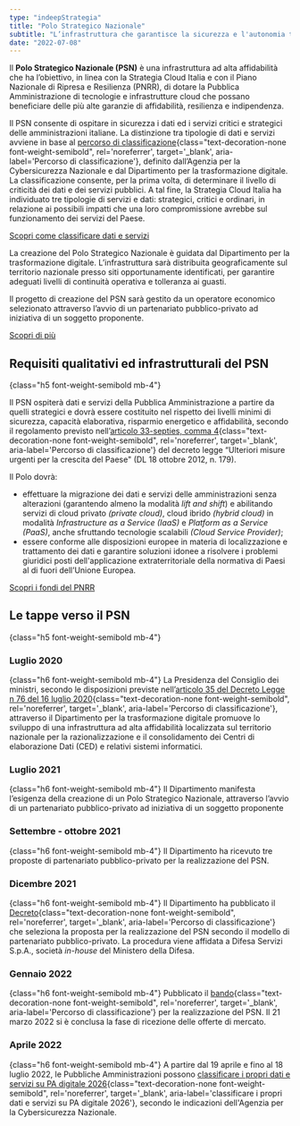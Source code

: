 ```yaml
---
type: "indeepStrategia"
title: "Polo Strategico Nazionale"
subtitle: "L’infrastruttura che garantisce la sicurezza e l'autonomia tecnologica sugli asset strategici per il Paese"
date: "2022-07-08"
---
```


 Il **Polo Strategico Nazionale (PSN)** è una infrastruttura ad alta affidabilità che ha l’obiettivo, in linea con la Strategia Cloud Italia e con il Piano Nazionale di Ripresa e Resilienza (PNRR), di dotare la Pubblica Amministrazione di tecnologie e infrastrutture cloud che possano beneficiare delle più alte garanzie di affidabilità, resilienza e indipendenza.

Il PSN consente di ospitare in sicurezza i dati ed i servizi critici e strategici delle amministrazioni italiane. La distinzione tra tipologie di dati e servizi avviene in base al [percorso di classificazione](https://innovazione.gov.it/notizie/articoli/cloud-italia-pubblicata-la-metodologia-di-classificazione-di-dati-e-servizi/){class="text-decoration-none font-weight-semibold", rel='noreferrer', target='_blank', aria-label='Percorso di classificazione'}, definito dall’Agenzia per la Cybersicurezza Nazionale e dal Dipartimento per la trasformazione digitale. La classificazione consente, per la prima volta, di determinare il livello di criticità dei dati e dei servizi pubblici. A tal fine, la Strategia Cloud Italia ha individuato tre tipologie di servizi e dati: strategici, critici e ordinari, in relazione ai possibili impatti che una loro compromissione avrebbe sul funzionamento dei servizi del Paese.

<div class="col-12 text-center mt-3 mb-5">
<a href="https://padigitale2026.gov.it/come-partecipare/classifica-pa/" class="btn btn-primary" target="_blank">Scopri come classificare dati e servizi</a>
</div>

La creazione del Polo Strategico Nazionale è guidata dal Dipartimento per la trasformazione digitale. L’infrastruttura sarà distribuita geograficamente sul territorio nazionale presso siti opportunamente identificati, per garantire adeguati livelli di continuità operativa e tolleranza ai guasti.

Il progetto di creazione del PSN sarà gestito da un operatore economico selezionato attraverso l’avvio di un partenariato pubblico-privato ad iniziativa di un soggetto proponente.

<div class="col-12 text-center mt-3 mb-5">
<a href="https://innovazione.gov.it/dipartimento/focus/polo-strategico-nazionale/#bando-per-la-realizzazione-del-psn" class="btn btn-primary" target="_blank">Scopri di più</a>
</div>

## Requisiti qualitativi ed infrastrutturali del PSN
{class="h5 font-weight-semibold mb-4"}

Il PSN ospiterà dati e servizi della Pubblica Amministrazione a partire da quelli strategici e dovrà essere costituito nel rispetto dei livelli minimi di sicurezza, capacità elaborativa, risparmio energetico e affidabilità, secondo il regolamento previsto nell’[articolo 33-septies, comma 4](https://www.normattiva.it/uri-res/N2Ls?urn:nir:stato:decreto.legge:2012-10-18;179!vig=){class="text-decoration-none font-weight-semibold", rel='noreferrer', target='_blank', aria-label='Percorso di classificazione'} del decreto legge “Ulteriori misure urgenti per la crescita del Paese" (DL 18 ottobre 2012, n. 179).

Il Polo dovrà:
* effettuare la migrazione dei dati e servizi delle amministrazioni senza alterazioni (garantendo almeno la modalità _lift and shift_) e abilitando servizi di cloud privato _(private cloud)_, cloud ibrido _(hybrid cloud)_ in modalità _Infrastructure as a Service (IaaS)_ e _Platform as a Service (PaaS)_, anche sfruttando tecnologie scalabili _(Cloud Service Provider)_;
* essere conforme alle disposizioni europee in materia di localizzazione e trattamento dei dati e garantire soluzioni idonee a risolvere i problemi giuridici posti dell'applicazione extraterritoriale della normativa di Paesi al di fuori dell’Unione Europea.

<div class="col-12 text-center mt-3 mb-5">
<a href="/piano-nazionale-ripresa-e-resilienza" class="btn btn-primary" target="_blank">Scopri i fondi del PNRR</a>
</div>

## Le tappe verso il PSN
{class="h5 font-weight-semibold mb-4"}

### Luglio 2020
{class="h6 font-weight-semibold mb-4"}
La Presidenza del Consiglio dei ministri, secondo le disposizioni previste nell’[articolo 35 del Decreto Legge n 76 del 16 luglio 2020](https://www.gazzettaufficiale.it/atto/serie_generale/caricaArticolo?art.versione=1&art.idGruppo=9&art.flagTipoArticolo=0&art.codiceRedazionale=20A04921&art.idArticolo=35&art.idSottoArticolo=1&art.idSottoArticolo1=10&art.dataPubblicazioneGazzetta=2020-09-14&art.progressivo=0#art){class="text-decoration-none font-weight-semibold", rel='noreferrer', target='_blank', aria-label='Percorso di classificazione'}, attraverso il Dipartimento per la trasformazione digitale promuove lo sviluppo di una infrastruttura ad alta affidabilità localizzata sul territorio nazionale per la razionalizzazione e il consolidamento dei Centri di elaborazione Dati (CED) e relativi sistemi informatici. 

### Luglio 2021
{class="h6 font-weight-semibold mb-4"}
Il Dipartimento manifesta l’esigenza della creazione di un Polo Strategico Nazionale, attraverso l’avvio di un partenariato pubblico-privato ad iniziativa di un soggetto proponente

### Settembre - ottobre 2021
{class="h6 font-weight-semibold mb-4"}
Il Dipartimento ha ricevuto tre proposte di partenariato pubblico-privato per la realizzazione del PSN.

### Dicembre 2021
{class="h6 font-weight-semibold mb-4"}
Il Dipartimento ha pubblicato il [Decreto](https://assets.innovazione.gov.it/1640616261-decreto-n-47-2021-pnrr.pdf){class="text-decoration-none font-weight-semibold", rel='noreferrer', target='_blank', aria-label='Percorso di classificazione'} che seleziona la proposta per la realizzazione del PSN secondo il modello di partenariato pubblico-privato. La procedura viene affidata a Difesa Servizi S.p.A., società _in-house_ del Ministero della Difesa.

### Gennaio 2022
{class="h6 font-weight-semibold mb-4"}
Pubblicato il [bando](https://www.difesaservizi.it/pubblicazione-gara-per-il-Polo-Strategico-Nazionale){class="text-decoration-none font-weight-semibold", rel='noreferrer', target='_blank', aria-label='Percorso di classificazione'} per la realizzazione del PSN. Il 21 marzo 2022 si è conclusa la fase di ricezione delle offerte di mercato.

### Aprile 2022
{class="h6 font-weight-semibold mb-4"}
A partire dal 19 aprile e fino al 18 luglio 2022, le Pubbliche Amministrazioni possono [classificare i propri dati e servizi su PA digitale 2026](https://padigitale2026.gov.it/come-partecipare/classifica-pa){class="text-decoration-none font-weight-semibold", rel='noreferrer', target='_blank', aria-label='classificare i propri dati e servizi su PA digitale 2026'}, secondo le indicazioni dell'Agenzia per la Cybersicurezza Nazionale.

